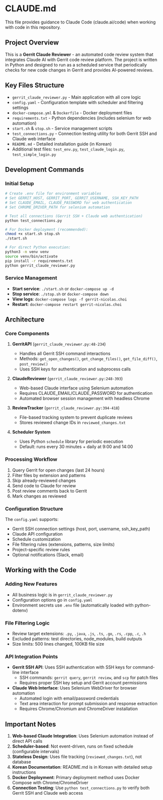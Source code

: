 # CLAUDE.md

This file provides guidance to Claude Code (claude.ai/code) when working with code in this repository.

## Project Overview

This is a **Gerrit Claude Reviewer** - an automated code review system that integrates Claude AI with Gerrit code review platform. The project is written in Python and designed to run as a scheduled service that periodically checks for new code changes in Gerrit and provides AI-powered reviews.

## Key Files Structure

- `gerrit_claude_reviewer.py` - Main application with all core logic
- `config.yaml` - Configuration template with scheduler and filtering settings
- `docker-compose.yml` & `Dockerfile` - Docker deployment files
- `requirements.txt` - Python dependencies (includes selenium for web automation)
- `start.sh` & `stop.sh` - Service management scripts
- `test_connections.py` - Connection testing utility for both Gerrit SSH and Claude web interface
- `README.md` - Detailed installation guide (in Korean)
- Additional test files: `test_env.py`, `test_claude_login.py`, `test_simple_login.py`

## Development Commands

### Initial Setup
```bash
# Create .env file for environment variables
# Set GERRIT_HOST, GERRIT_PORT, GERRIT_USERNAME, SSH_KEY_PATH
# Set CLAUDE_EMAIL, CLAUDE_PASSWORD for web authentication
# Set CHROME_DRIVER_PATH for selenium automation

# Test all connections (Gerrit SSH + Claude web authentication)
python test_connections.py

# For Docker deployment (recommended):
chmod +x start.sh stop.sh
./start.sh

# For direct Python execution:
python3 -m venv venv
source venv/bin/activate
pip install -r requirements.txt
python gerrit_claude_reviewer.py
```

### Service Management
- **Start service**: `./start.sh` or `docker-compose up -d`
- **Stop service**: `./stop.sh` or `docker-compose down`
- **View logs**: `docker-compose logs -f gerrit-nicolas.choi`
- **Restart**: `docker-compose restart gerrit-nicolas.choi`

## Architecture

### Core Components

1. **GerritAPI** (`gerrit_claude_reviewer.py:48-234`)
   - Handles all Gerrit SSH command interactions
   - Methods: `get_open_changes()`, `get_change_files()`, `get_file_diff()`, `post_review()`
   - Uses SSH keys for authentication and subprocess calls

2. **ClaudeReviewer** (`gerrit_claude_reviewer.py:248-393`)
   - Web-based Claude interface using Selenium automation
   - Requires CLAUDE_EMAIL/CLAUDE_PASSWORD for authentication
   - Automated browser session management with headless Chrome

3. **ReviewTracker** (`gerrit_claude_reviewer.py:394-418`)
   - File-based tracking system to prevent duplicate reviews
   - Stores reviewed change IDs in `reviewed_changes.txt`

4. **Scheduler System**
   - Uses Python `schedule` library for periodic execution
   - Default: runs every 30 minutes + daily at 9:00 and 14:00

### Processing Workflow

1. Query Gerrit for open changes (last 24 hours)
2. Filter files by extension and patterns
3. Skip already-reviewed changes
4. Send code to Claude for review
5. Post review comments back to Gerrit
6. Mark changes as reviewed

### Configuration Structure

The `config.yaml` supports:
- Gerrit SSH connection settings (host, port, username, ssh_key_path)
- Claude API configuration
- Schedule customization
- File filtering rules (extensions, patterns, size limits)
- Project-specific review rules
- Optional notifications (Slack, email)

## Working with the Code

### Adding New Features
- All business logic is in `gerrit_claude_reviewer.py`
- Configuration options go in `config.yaml`
- Environment secrets use `.env` file (automatically loaded with python-dotenv)

### File Filtering Logic
- Review target extensions: `.py`, `.java`, `.js`, `.ts`, `.go`, `.rs`, `.cpp`, `.c`, `.h`
- Excluded patterns: test directories, node_modules, build outputs
- Size limits: 500 lines changed, 100KB file size

### API Integration Points
- **Gerrit SSH API**: Uses SSH authentication with SSH keys for command-line interface
  - SSH commands: `gerrit query`, `gerrit review`, and `scp` for patch files
  - Requires proper SSH key setup and Gerrit account permissions
- **Claude Web Interface**: Uses Selenium WebDriver for browser automation
  - Automated login with email/password credentials
  - Text area interaction for prompt submission and response extraction
  - Requires Chrome/Chromium and ChromeDriver installation

## Important Notes

1. **Web-based Claude Integration**: Uses Selenium automation instead of direct API calls
2. **Scheduler-based**: Not event-driven, runs on fixed schedule (configurable intervals)
3. **Stateless Design**: Uses file tracking (`reviewed_changes.txt`), not database
4. **Korean Documentation**: README.md is in Korean with detailed setup instructions
5. **Docker Deployment**: Primary deployment method uses Docker Compose with Chrome/ChromeDriver
6. **Connection Testing**: Use `python test_connections.py` to verify both Gerrit SSH and Claude web access
